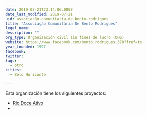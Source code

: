 ```yaml
---
date: 2019-07-21T23:14:06.000Z
date_last_modified: 2019-07-21
uid: associacão-comunitaria-de-bento-rodrigues
title: "Associação Comunitária De Bento Rodrigues"
legal_name: 
description: ""
org_type: Organización civil sin fines de lucro (ONG)
website: https://www.facebook.com/bento.rodrigues.370?fref=ts
year_founded: 1997
facebook: 
twitter: 
tags:
  - otro
cities: 
  - Belo Horizonte

---
```


Esta organización tiene los siguientes proyectos:

- [Rio Doce Ativo](/i/rio-doce-ativo.html)
- [](/i/rio-doce-ativo.html)

